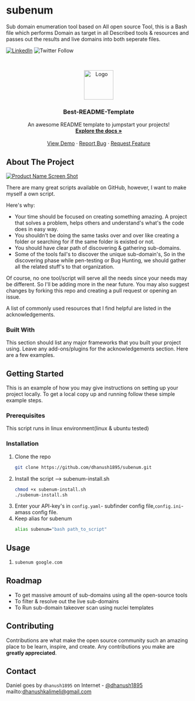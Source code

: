 # subenum
Sub domain enumeration tool based on All open source Tool, this is a Bash file which performs Domain as target in all Described tools & resources and passes out the results and live domains into both seperate files.
<!--
*** Thanks for checking out the Best-README-Template. If you have a suggestion
*** that would make this better, please fork the repo and create a pull request
*** or simply open an issue with the tag "enhancement".
*** Thanks again! Now go create something AMAZING! :D
-->



<!-- PROJECT SHIELDS -->
<!--
*** I'm using markdown "reference style" links for readability.
*** Reference links are enclosed in brackets [ ] instead of parentheses ( ).
*** See the bottom of this document for the declaration of the reference variables
*** for contributors-url, forks-url, etc. This is an optional, concise syntax you may use.
*** https://www.markdownguide.org/basic-syntax/#reference-style-links
-->

[![LinkedIn][linkedin-shield]][linkedin-url] ![Twitter Follow](https://img.shields.io/twitter/follow/dhanush1895?style=social)



<!-- PROJECT LOGO -->
<br />
<p align="center">
  <a href="https://github.com/dhanush1895/subenum/blob/main/logo-dark-2020.png">
    <img src="images/logo.png" alt="Logo" width="80" height="80">
  </a>

  <h3 align="center">Best-README-Template</h3>

  <p align="center">
    An awesome README template to jumpstart your projects!
    <br />
    <a href="https://github.com/othneildrew/Best-README-Template"><strong>Explore the docs »</strong></a>
    <br />
    <br />
    <a href="https://github.com/othneildrew/Best-README-Template">View Demo</a>
    ·
    <a href="https://github.com/othneildrew/Best-README-Template/issues">Report Bug</a>
    ·
    <a href="https://github.com/othneildrew/Best-README-Template/issues">Request Feature</a>
  </p>
</p>




<!-- ABOUT THE PROJECT -->
## About The Project

[![Product Name Screen Shot][product-screenshot]](https://example.com)

There are many great scripts available on GitHub, however, I want to make myself a own script.

Here's why:
* Your time should be focused on creating something amazing. A project that solves a problem, helps others and understand's what's the code does in easy way.
* You shouldn't be doing the same tasks over and over like creating a folder or searching for if the same folder is existed or not.
* You should have clear path of discovering & gathering sub-domains. 
* Some of the tools fail's to discover the unique sub-domain's, So in the discovering phase while pen-testing or Bug Hunting, we should gather all the related stuff's to that organization.

Of course, no one tool/script will serve all the needs since your needs may be different. So I'll be adding more in the near future. You may also suggest changes by forking this repo and creating a pull request or opening an issue.

A list of commonly used resources that I find helpful are listed in the acknowledgements.

### Built With

This section should list any major frameworks that you built your project using. Leave any add-ons/plugins for the acknowledgements section. Here are a few examples.
<!--* [Bootstrap](https://getbootstrap.com)-->
<!--* [JQuery](https://jquery.com)![Logo](https://user-images.githubusercontent.com/63894857/125989640-6558a0fc-36cb-4926-95ce-cbe34a8ee2fc.png)

* [Laravel](https://laravel.com)-->



<!-- GETTING STARTED -->
## Getting Started

This is an example of how you may give instructions on setting up your project locally.
To get a local copy up and running follow these simple example steps.

### Prerequisites

This script runs in linux environment(linux & ubuntu tested)

### Installation

1. Clone the repo
   ```sh
   git clone https://github.com/dhanush1895/subenum.git
   ```
2. Install the script --> subenum-install.sh
   ```sh
   chmod +x subenum-install.sh
   ./subenum-install.sh
   ```
3. Enter your API-key's in `config.yaml`- subfinder config file,`config.ini`- amass config file.
4. Keep alias for subenum
   ```sh
   alias subenum="bash path_to_script"
   ```



<!-- USAGE EXAMPLES -->
## Usage
1. ```sh
   subenum google.com
   ```

<!-- ROADMAP -->
## Roadmap
* To get massive amount of sub-domains using all the open-source tools
* To filter & resolve out the live sub-domains 
* To Run sub-domain takeover scan using nuclei templates

<!-- CONTRIBUTING -->
## Contributing

Contributions are what make the open source community such an amazing place to be learn, inspire, and create. Any contributions you make are **greatly appreciated**.


<!-- CONTACT -->
## Contact

Daniel goes by `dhanush1895` on Internet  - [@dhanush1895](https://twitter.com/dhanush1895) 
mailto:dhanushkalimeli@gmail.com



<!-- MARKDOWN LINKS & IMAGES -->
<!-- https://www.markdownguide.org/basic-syntax/#reference-style-links -->
[linkedin-shield]: https://img.shields.io/badge/-LinkedIn-black.svg?style=for-the-badge&logo=linkedin&colorB=555
[linkedin-url]: https://www.linkedin.com/in/daniel-thotapalli
[product-screenshot]: images/screenshot.png
